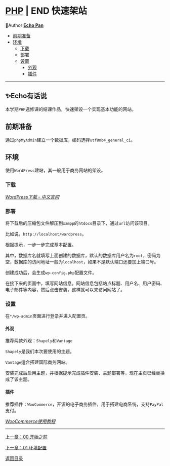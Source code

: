 # [PHP](./index.md) | END 快速架站<!-- omit in toc -->

🌸Author [**Echo Pan**](https://github.com/echopan)

- [前期准备](#前期准备)
- [环境](#环境)
  - [下载](#下载)
  - [部署](#部署)
  - [设置](#设置)
    - [外观](#外观)
    - [插件](#插件)

***

## ✨Echo有话说<!-- omit in toc -->

本学期`PHP`选修课的结课作品，快速架设一个实现基本功能的网站。

## 前期准备

通过`phpMyAdmin`建立一个数据库，编码选择`utf8mb4_general_ci`。

## 环境

使用`WordPress`建站，其一般用于商务网站的架设。

### 下载

[_WordPress下载 - 中文官网_](https://cn.wordpress.org/download/)

### 部署

将下载后的压缩包文件解压到`xampp`的`htdocs`目录下，通过`url`访问该项目。

比如说，`http://localhost/wordpress`。

根据提示，一步一步完成基本配置。

其中，数据库名就填写上面创建的数据库，默认的数据库用户名为`root`，密码为空，数据库的访问地址一般为`localhost`，如果不是默认端口还要加上端口号。

创建成功后，会生成`wp-config.php`配置文件。

在接下来的页面中，填写网站信息。网站信息包括站点标题、用户名、用户密码、电子邮件等内容，然后点击安装，这样就可以来访问网站了。

### 设置

在`*/wp-admin`页面进行登录并进入配置页。

#### 外观

推荐两款外观：`Shapely`和`Vantage`

`Shapely`是我们本次要使用的主题。

`Vantage`适合搭建国际商务网站。

安装完成后启用主题，并根据提示完成插件安装、主题部署等，现在主页已经替换成了该主题。

#### 插件

推荐插件：`WooCommerce`，开源的电子商务插件，用于搭建电商系统，支持`PayPal`支付。

[_WooCommerce使用教程_](https://zhuanlan.zhihu.com/p/269742049)

***
[上一章：00.开始之前](./01.开始之前.md)  

[下一章：01.环境配置](./01.环境配置.md)  

[返回目录](./index.md)